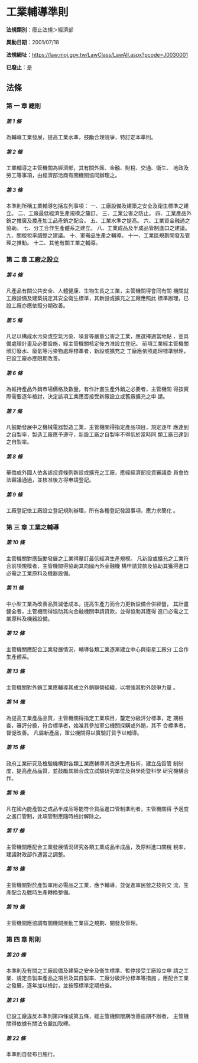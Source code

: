 # 工業輔導準則

**法規類別**：廢止法規＞經濟部

**異動日期**：2001/07/18  

**法規網址**：https://law.moj.gov.tw/LawClass/LawAll.aspx?pcode=J0030001

**已廢止**：是



## 法條
### 第 一 章 總則

##### 第 1 條
為輔導工業發展，提高工業水準，鼓勵合理競爭，特訂定本準則。

##### 第 2 條
工業輔導之主管機關為經濟部，其有關外匯、金融、財稅、交通、衛生、
地政及勞工等事項，由經濟部洽商有關機關協同辦理之。

##### 第 3 條
本準則所稱工業輔導包括左列事項：
一、工廠設備及建築之安全及衛生標準之建立。
二、工廠最低經濟生產規模之釐訂。
三、工業公害之防止。
四、工業產品外銷之推廣及農產加工品產銷之配合。
五、工業水準之提高。
六、工業資金融通之協助。
七、分工合作生產體系之建立。
八、工業成品及半成品管制進口之建議。
九、關稅稅率調整之建議。
十、軍需品生產之輔導。
十一、工業區規劃開發及管理之推動。
十二、其他有關工業之輔導。

### 第 二 章 工廠之設立

##### 第 4 條
凡產品有關公共安全、人體健康、生物生長之工業，主管機關得會同有關
機關就工廠設備及建築規定其安全衛生標準，其新設或擴充之工廠應照此
標準辦理，已設工廠亦應依照分期改善。

##### 第 5 條
凡足以構成水污染或空氣污染、噪音等嚴重公害之工業，應選擇適當地點
，並具備處理計畫及必要設施，經主管機關核定後方准設立登記。
前項工業經主管機關頒訂廢水、廢氣等污染物處理標準者，新設或擴充之
工廠應依照處理標準辦理，已設工廠亦應限期改善。

##### 第 6 條
為維持產品外銷市場價格及數量，有作計畫生產外銷之必要者，主管機關
得按實際需要逐年檢討，決定該項工業應否接受新廠設立或舊廠擴充之申
請。

##### 第 7 條
凡鼓勵發展中之機械電器製造工業，主管機關得指定產品項目，規定逐年
應達到之自製率，製造工廠應予遵守，新設工廠之自製率不得低於當時同
類工廠已達到之自製率。

##### 第 8 條
華僑或外國人依各該投資條例新設或擴充之工廠，應經經濟部投資審議委
員會依法審議通過，並核准後方得申請登記。

##### 第 9 條
工廠登記依工廠設立登記規則辦理，所有各種登記發證事項，應力求簡化
。

### 第 三 章 工業之輔導

##### 第 10 條
主管機關對應鼓勵發展之工業得釐訂最低經濟生產規模。
凡新設或擴充之工業符合前項規模者，主管機關得協助其向國內外金融機
構申請貸款及協助其獲得進口必需之工業原料及機器設備。

##### 第 11 條
中小型工業為改善品質減低成本，提高生產力而合力更新設備合併經營，
其計畫健全者，主管機關得協助其向金融機關申請貸款，並得協助其獲得
進口必需之工業原料及機器設備。

##### 第 12 條
主管機關應配合工業發展情況，輔導各類工業逐漸建立中心與衛星工廠分
工合作生產體系。

##### 第 13 條
主管機關對外銷工業應輔導其成立外銷聯營組織，以增強其對外競爭力量
。

##### 第 14 條
為提高工業產品品質，主管機關得指定工業項目，釐定分級評分標準，定
期檢查，審評分級，符合標準者，始准其參加軍公機關採購或外銷，其不
合標準者，督促改善。
凡屬新產品，軍公機關得以實驗訂貨予以輔導。

##### 第 15 條
政府工業研究及檢驗機構對各類工業應輔導其改進生產技術，建立品質管
制制度，提高產品品質，並鼓勵其聯合成立試驗研究單位及與學術暨科學
研究機構合作。

##### 第 16 條
凡在國內能產製之成品半成品等能符合貨品進口管制準則者，主管機關得
予適度之進口管制，此項管制應隨時檢討解除之。

##### 第 17 條
主管機關應配合工業發展情況研究各類工業成品半成品，及原料進口關稅
稅率，建議財政部作適當之調整。

##### 第 18 條
主管機關對於產製軍用必需品之工業，應予輔導，並促進軍民營之技術交
流，生產配合及戰時生產轉換整備。

##### 第 19 條
主管機關應協調有關機關推動工業區之規劃、開發及管理。

### 第 四 章 附則

##### 第 20 條
本準則及有關之工廠設備及建築之安全及衛生標準、暫停接受工廠設立申
請之工業、規定自製率產品之項目及其自製率、工廠分級評分標準等措施
，應配合工業之發展，逐年加以檢討，並按照標準定期檢查。

##### 第 21 條
已設工廠違反本準則第四條或第五條，經主管機關限期改善逾期不辦者，
主管機關得依據有關法令嚴加取締。

##### 第 22 條
本準則自發布日施行。



